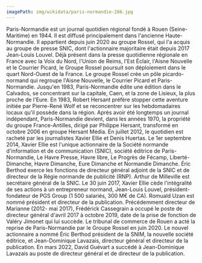 ```yaml
---
imagePath: img/wikidata/paris-normandie-286.jpg
---
```


Paris-Normandie est un journal quotidien régional  fondé à Rouen (Seine-Maritime) en 1944. Il est diffusé principalement dans l'ancienne Haute-Normandie. Il appartient depuis juin 2020 au groupe Rossel, qui l'a acquis au groupe de presse SNIC, dont l'actionnaire majoritaire était depuis 2017 Jean-Louis Louvel.
Déjà présent dans la presse quotidienne régionale en France avec la Voix du Nord, l'Union de Reims, l'Est Éclair, l'Aisne Nouvelle et le Courrier Picard, le Groupe Rossel poursuit son déploiement dans le quart Nord-Ouest de la France.
Le groupe Rossel crée un pôle picardo-normand qui regroupe l'Aisne Nouvelle, le Courrier Picard et Paris-Normandie.
Jusqu'en 1983, Paris-Normandie édite une édition dans le Calvados, se concentrant sur la capitale, Caen, et la zone de Lisieux, la plus proche de l'Eure. En 1983, Robert Hersant préfère stopper cette aventure initiée par Pierre-René Wolf et se reconcentrer sur les hebdomadaires locaux qu'il possède dans la région.
Après avoir été longtemps un journal indépendant, Paris-Normandie devient, dans les années 1970, la propriété du groupe France-Antilles, dirigé par Philippe Hersant, transformé en octobre 2006 en groupe Hersant Média.
En juillet 2012, le quotidien est racheté par les journalistes Xavier Ellie et Denis Huertas. Le 1er septembre 2014, Xavier Ellie est l'unique actionnaire de la Société normande d'information et de communication (SNIC), société éditrice de Paris-Normandie, Le Havre Presse, Havre libre, Le Progrès de Fécamp, Liberté-Dimanche, Havre Dimanche, Eure Dimanche et Normandie Dimanche. Éric Berthod exerce les fonctions de directeur général adjoint de la SNIC et de directeur de la Régie normande de publicité (RNP). Arthur de Milleville est secrétaire général de la SNIC. Le 30 juin 2017, Xavier Ellie cède l'intégralité de ses actions à un entrepreneur normand, Jean-Louis Louvel, président-fondateur de PGS Group (1 500 salariés, 300 M€ de CA). Romuald Uzan est nommé président et directeur de la publication. Précédemment directeur de Marianne (2012- mai 2017), Frédérick Cassegrain a occupé le poste de directeur général d'avril 2017 à octobre 2019, date de la prise de fonction de Valéry Jimonet qui lui succède.
Le tribunal de commerce de Rouen a acté la reprise de Paris-Normandie par le Groupe Rossel en juin 2020. Le nouvel actionnaire a nommé Éric Berthod président de la SNIM, la nouvelle société éditrice, et Jean-Dominique Lavazais, directeur général et directeur de la publication.
En mars 2022, David Guévart a succédé à Jean-Dominique Lavazais au poste de directeur général et de directeur de la publication.
